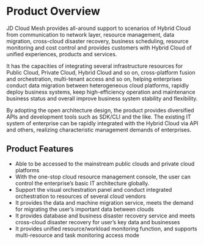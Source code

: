 # Product Overview
JD Cloud Mesh provides all-around support to scenarios of Hybrid Cloud from communication to network layer, resource management, data migration, cross-cloud disaster recovery, business scheduling, resource monitoring and cost control and provides customers with Hybrid Cloud of unified experiences, products and services.

It has the capacities of integrating several infrastructure resources for Public Cloud, Private Cloud, Hybrid Cloud and so on, cross-platform fusion and orchestration, multi-tenant access and so on, helping enterprises conduct data migration between heterogeneous cloud platforms, rapidly deploy business systems, keep high-efficiency operation and maintenance business status and overall improve business system stability and flexibility.

By adopting the open architecture design, the product provides diversified APIs and development tools such as SDK/CLI and the like. The existing IT system of enterprise can be rapidly integrated with the Hybrid Cloud via API and others, realizing characteristic management demands of enterprises.
## Product Features
 - Able to be accessed to the mainstream public clouds and private cloud platforms
 - With the one-stop cloud resource management console, the user can control the enterprise’s basic IT architecture globally.
 - Support the visual orchestration panel and conduct integrated orchestration to resources of several cloud vendors
 - It provides the data and machine migration service, meets the demand for migrating the user’s important data between clouds
 - It provides database and business disaster recovery service and meets cross-cloud disaster recovery for user’s key data and businesses
 - It provides unified resource/workload monitoring function, and supports multi-resource and task monitoring access mode


